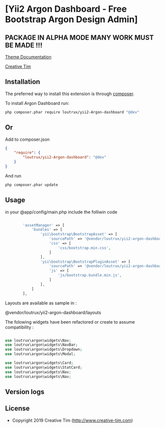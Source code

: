 # [Yii2 Argon Dashboard - Free Bootstrap Argon Design Admin]

## PACKAGE IN ALPHA MODE MANY WORK MUST BE MADE !!!


[Theme Documentation](https://demos.creative-tim.com/argon-dashboard/docs/getting-started/overview.html) 

[Creative Tim](https://www.creative-tim.com/product/argon-dashboard)

Installation
------------
The preferred way to install this extension is through [composer](http://getcomposer.org/download/).

To install Argon Dashboard run:

```sh
php composer.phar require loutrux/yii2-Argon-dashboard "@dev"
```

## Or

Add to composer.json

```json
{
	"require": {
		"loutrux/yii2-Argon-dashboard": "@dev"
	}
}
```

And run

```sh
php composer.phar update
```

Usage
-----
in your @app/config/main.php include the folliwin code

```php

        'assetManager' => [
            'bundles' => [
                'yii\bootstrap\BootstrapAsset' => [
                    'sourcePath' => '@vendor/loutrux/yii2-argon-dashboard/template/assets/vendor/bootstrap/dist',  
                    'css' => [
                        'css/bootstrap.min.css',
                    ]
                ],
                'yii\bootstrap\BootstrapPluginAsset' => [
                    'sourcePath' => '@vendor/loutrux/yii2-argon-dashboard/template/assets/vendor/bootstrap/dist',  
                    'js' => [
                        'js/bootstrap.bundle.min.js',
                    ]
                ],
            ]
        ],
```


Layouts are available as sample in :

@vendor/loutrux/yii2-argon-dashboard/layouts

The folowing widgets have been refactored or create to assume compatibility :

```php

use loutrux\argon\widgets\Nav;
use loutrux\argon\widgets\NavBar;
use loutrux\argon\widgets\Dropdown;
use loutrux\argon\widgets\Modal;

use loutrux\argon\widgets\Card;
use loutrux\argon\widgets\StatCard;
use loutrux\argon\widgets\Nav;
use loutrux\argon\widgets\Nav;


```


Version logs
------------



License
-------
- Copyright 2019 Creative Tim (http://www.creative-tim.com)
